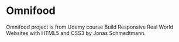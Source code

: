 # Omnifood
Omnifood project is from Udemy course Build Responsive Real World Websites with HTML5 and CSS3 by Jonas Schmedtmann.
